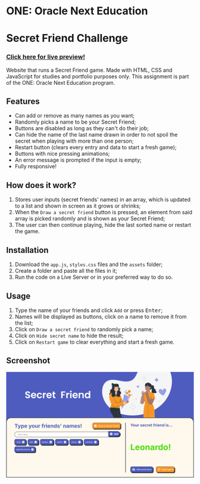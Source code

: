# ONE: Oracle Next Education

# Secret Friend Challenge

### [Click here for live preview!](https://gummms.github.io/challengeSecretFriend_en/)

Website that runs a Secret Friend game. Made with HTML, CSS and JavaScript for studies and portfolio purposes only. This assignment is part of the ONE: Oracle Next Education program.

## Features

- Can add or remove as many names as you want;
- Randomly picks a name to be your Secret Friend;
- Buttons are disabled as long as they can't do their job;
- Can hide the name of the last name drawn in order to not spoil the secret when playing with more than one person;
- Restart button (clears every entry and data to start a fresh game);
- Buttons with nice pressing animations;
- An error message is prompted if the input is empty;
- Fully responsive!

## How does it work?

1. Stores user inputs (secret friends' names) in an array, which is updated to a list and shown in screen as it grows or shrinks;
2. When the `Draw a secret friend` button is pressed, an element from said array is picked randomly and is shown as your Secret Friend;
3. The user can then continue playing, hide the last sorted name or restart the game.

## Installation

1. Download the `app.js`, `styles.css` files and the `assets` folder;
2. Create a folder and paste all the files in it;
3. Run the code on a Live Server or in your preferred way to do so.

## Usage

1. Type the name of your friends and click `Add` or press <kbd>Enter</kbd>;
2. Names will be displayed as buttons, click on a name to remove it from the list;
3. Click on `Draw a secret friend` to randomly pick a name;
4. Click on `Hide secret name` to hide the result;
5. Click on `Restart game` to clear everything and start a fresh game.

## Screenshot

![alt text](assets/screenshot.png)

